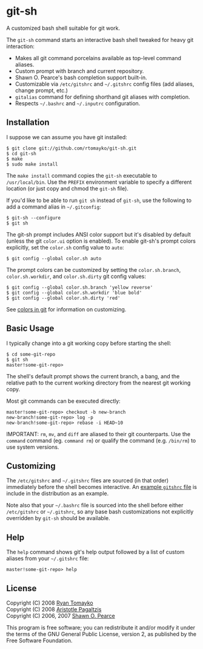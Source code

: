 git-sh
======

A customized bash shell suitable for git work.

The `git-sh` command starts an interactive bash shell tweaked for heavy git
interaction:

  * Makes all git command porcelains available as top-level command aliases.
  * Custom prompt with branch and current repository.
  * Shawn O. Pearce's bash completion support built-in.
  * Customizable via `/etc/gitshrc` and `~/.gitshrc` config files (add
    aliases, change prompt, etc.)
  * `gitalias` command for defining shorthand git aliases with completion.
  * Respects `~/.bashrc` and `~/.inputrc` configuration.

Installation
------------

I suppose we can assume you have git installed:

    $ git clone git://github.com/rtomayko/git-sh.git
    $ cd git-sh
    $ make
    $ sudo make install

The `make install` command copies the `git-sh` executable to
`/usr/local/bin`. Use the `PREFIX` environment variable to specify
a different location (or just copy and chmod the `git-sh` file).

If you'd like to be able to run `git sh` instead of `git-sh`, use
the following to add a command alias in `~/.gitconfig`:

    $ git-sh --configure
    $ git sh

The git-sh prompt includes ANSI color support but it's disabled by default
(unless the git `color.ui` option is enabled). To enable git-sh's prompt
colors explicitly, set the `color.sh` config value to `auto`:

    $ git config --global color.sh auto

The prompt colors can be customized by setting the `color.sh.branch`,
`color.sh.workdir`, and `color.sh.dirty` git config values:

    $ git config --global color.sh.branch 'yellow reverse'
    $ git config --global color.sh.workdir 'blue bold'
    $ git config --global color.sh.dirty 'red'

See [colors in git](http://scie.nti.st/2007/5/2/colors-in-git) for
information on customizing.

Basic Usage
-----------

I typically change into a git working copy before starting the shell:

    $ cd some-git-repo
    $ git sh
    master!some-git-repo>

The shell's default prompt shows the current branch, a bang, and the
relative path to the current working directory from the nearest git working
copy.

Most git commands can be executed directly:

    master!some-git-repo> checkout -b new-branch
    new-branch!some-git-repo> log -p
    new-branch!some-git-repo> rebase -i HEAD~10

IMPORTANT: `rm`, `mv`, and `diff` are aliased to their git counterparts.
Use the `command` command (eg. `command rm`) or qualify the command
(e.g. `/bin/rm`) to use system versions.

Customizing
-----------

The `/etc/gitshrc` and `~/.gitshrc` files are sourced (in that order)
immediately before the shell becomes interactive.  An [example `gitshrc`
file][1] is include in the distribution as an example.

[1]: gitshrc-example.bash "Ryan's ~/.gitshrc file"

Note also that your `~/.bashrc` file is sourced into the shell before either
`/etc/gitshrc` or `~/.gitshrc`, so any base bash customizations not
explicitly overridden by `git-sh` should be available.

Help
----

The `help` command shows git's help output followed by a list of custom
aliases from your `~/.gitshrc` file:

    master!some-git-repo> help

License
-------

Copyright (C) 2008 [Ryan Tomayko](http://tomayko.com/)  
Copyright (C) 2008 [Aristotle Pagaltzis](http://plasmasturm.org/)  
Copyright (C) 2006, 2007 [Shawn O. Pearce](mailto:spearce@spearce.org)

This program is free software; you can redistribute it and/or modify it
under the terms of the GNU General Public License, version 2, as published
by the Free Software Foundation.

